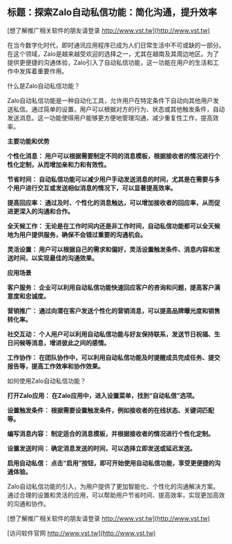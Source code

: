 ## **标题：探索Zalo自动私信功能：简化沟通，提升效率**

[想了解推广相关软件的朋友请登录 http://www.vst.tw](http://www.vst.tw)

在当今数字化时代，即时通讯应用程序已成为人们日常生活中不可或缺的一部分。在这个领域，Zalo是越来越受欢迎的选择之一，尤其在越南及其周边地区。为了提供更便捷的沟通体验，Zalo引入了自动私信功能，这一功能在用户的生活和工作中发挥着重要作用。

什么是Zalo自动私信功能？

Zalo自动私信功能是一种自动化工具，允许用户在特定条件下自动向其他用户发送私信。通过简单的设置，用户可以根据对方的行为、状态或其他触发条件，自动发送消息。这一功能使得用户能够更方便地管理沟通，减少重复性工作，提高效率。

**主要功能和优势**

**个性化消息： 用户可以根据需要制定不同的消息模板，根据接收者的情况进行个性化定制，从而增加亲和力和有效性。**

**节省时间： 自动私信功能可以减少用户手动发送消息的时间，尤其是在需要与多个用户进行交互或发送相似消息的情况下，可以显著提高效率。**

**提高回应率： 通过及时、个性化的消息触达，可以增加接收者的回应率，从而促进更深入的沟通和合作。**

**全天候工作： 无论是在工作时间内还是非工作时间，自动私信功能都可以全天候地为用户提供服务，确保不会错过重要的沟通机会。**

**灵活设置： 用户可以根据自己的需求和偏好，灵活设置触发条件、消息内容和发送时间，以实现最佳的沟通效果。**

**应用场景**

**客户服务： 企业可以利用自动私信功能快速回应客户的咨询和问题，提高客户满意度和忠诚度。**

**营销推广： 通过向潜在客户发送个性化的营销消息，可以提高品牌曝光度和销售转化率。**

**社交互动： 个人用户可以利用自动私信功能与好友保持联系，发送节日祝福、生日问候等消息，增进彼此之间的感情。**

**工作协作： 在团队协作中，可以利用自动私信功能及时提醒成员完成任务、提交报告等，提高工作效率和协作效果。**

如何使用Zalo自动私信功能？

**打开Zalo应用： 在Zalo应用中，进入设置菜单，找到“自动私信”选项。**

**设置触发条件： 根据需要设置触发条件，例如接收者的在线状态、关键词匹配等。**

**编写消息内容： 制定适合的消息模板，并根据接收者的情况进行个性化定制。**

**设置发送时间： 确定消息发送的时间，可以选择立即发送或延迟发送。**

**启用自动私信： 点击“启用”按钮，即可开始使用自动私信功能，享受更便捷的沟通体验。**

Zalo自动私信功能的引入，为用户提供了更加智能化、个性化的沟通解决方案。通过合理的设置和灵活的应用，可以帮助用户节省时间、提高效率，实现更加高效的沟通和协作。

[想了解推广相关软件的朋友请登录 http://www.vst.tw](http://www.vst.tw)


[访问软件官网 http://www.vst.tw](http://www.vst.tw)
